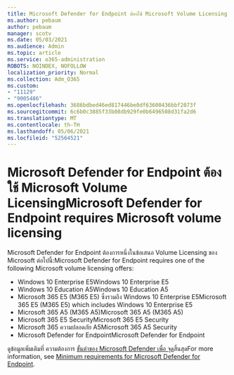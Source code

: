 ```yaml
---
title: Microsoft Defender for Endpoint ต้องใช้ Microsoft Volume Licensing
ms.author: pebaum
author: pebaum
manager: scotv
ms.date: 05/03/2021
ms.audience: Admin
ms.topic: article
ms.service: o365-administration
ROBOTS: NOINDEX, NOFOLLOW
localization_priority: Normal
ms.collection: Adm_O365
ms.custom:
- "11129"
- "9005486"
ms.openlocfilehash: 3686bdbed46ed817446be0df63600436bbf2073f
ms.sourcegitcommit: 6c6b0c3885f33b08db929fe0b6496508d31fa2d6
ms.translationtype: MT
ms.contentlocale: th-TH
ms.lasthandoff: 05/06/2021
ms.locfileid: "52564521"
---
```

# <a name="microsoft-defender-for-endpoint-requires-microsoft-volume-licensing"></a><span data-ttu-id="393d9-102">Microsoft Defender for Endpoint ต้องใช้ Microsoft Volume Licensing</span><span class="sxs-lookup"><span data-stu-id="393d9-102">Microsoft Defender for Endpoint requires Microsoft volume licensing</span></span>

<span data-ttu-id="393d9-103">Microsoft Defender for Endpoint ต้องการหนึ่งในข้อเสนอ Volume Licensing ของ Microsoft ต่อไปนี้:</span><span class="sxs-lookup"><span data-stu-id="393d9-103">Microsoft Defender for Endpoint requires one of the following Microsoft volume licensing offers:</span></span>

- <span data-ttu-id="393d9-104">Windows 10 Enterprise E5</span><span class="sxs-lookup"><span data-stu-id="393d9-104">Windows 10 Enterprise E5</span></span>
- <span data-ttu-id="393d9-105">Windows 10 Education A5</span><span class="sxs-lookup"><span data-stu-id="393d9-105">Windows 10 Education A5</span></span>
- <span data-ttu-id="393d9-106">Microsoft 365 E5 (M365 E5) ซึ่งรวมถึง Windows 10 Enterprise E5</span><span class="sxs-lookup"><span data-stu-id="393d9-106">Microsoft 365 E5 (M365 E5) which includes Windows 10 Enterprise E5</span></span>
- <span data-ttu-id="393d9-107">Microsoft 365 A5 (M365 A5)</span><span class="sxs-lookup"><span data-stu-id="393d9-107">Microsoft 365 A5 (M365 A5)</span></span>
- <span data-ttu-id="393d9-108">Microsoft 365 E5 Security</span><span class="sxs-lookup"><span data-stu-id="393d9-108">Microsoft 365 E5 Security</span></span>
- <span data-ttu-id="393d9-109">Microsoft 365 ความปลอดภัย A5</span><span class="sxs-lookup"><span data-stu-id="393d9-109">Microsoft 365 A5 Security</span></span>
- <span data-ttu-id="393d9-110">Microsoft Defender for Endpoint</span><span class="sxs-lookup"><span data-stu-id="393d9-110">Microsoft Defender for Endpoint</span></span>

<span data-ttu-id="393d9-111">ดูข้อมูลเพิ่มเติมที่ ความต้องการ [ขั้นต่าของ Microsoft Defender เพื่อ จุด](https://docs.microsoft.com/microsoft-365/security/defender-endpoint/minimum-requirements)สิ้นสุด</span><span class="sxs-lookup"><span data-stu-id="393d9-111">For more information, see [Minimum requirements for Microsoft Defender for Endpoint](https://docs.microsoft.com/microsoft-365/security/defender-endpoint/minimum-requirements).</span></span>